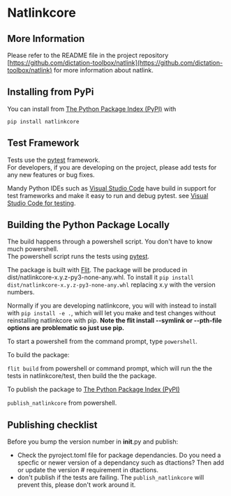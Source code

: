 
# Natlinkcore 

## More Information
 Please refer to the README file in the project repository [https://github.com/dictation-toolbox/natlink](https://github.com/dictation-toolbox/natlink) for more information about natlink.

## Installing from PyPi
You can install from [The Python Package Index (PyPI)](https://pypi.org/) with 

`pip install natlinkcore`

 
## Test Framework
Tests use the [pytest](https://docs.pytest.org/) framework.  
For developers, if you are developing on the project, please add tests for any new features or bug
fixes.  

Mandy Python IDEs such as [Visual Studio Code](https://code.visualstudio.com/) have build in support for test frameworks and make it easy to run and debug pytest.   see [Visual Studio Code for testing](https://code.visualstudio.com/docs/python/testing).


## Building the Python Package Locally

The build happens through a powershell script.  You don't have to know much powershell.  
The powershell script runs the tests using [pytest](https://docs.pytest.org/).  

The package is built with [Flit](https://flit.pypa.io/).  The package will be produced in
dist/natlinkcore-x.y.z-py3-none-any.whl.  To install it `pip install dist/natlinkcore-x.y.z-py3-none-any.whl` replacing x.y with the version numbers.

Normally if you are developing natlinkcore, you will with instead to install with `pip install -e .`, which will
let you make and test changes without reinstalling natlinkcore with pip.  **Note the flit install --symlink or --pth-file options are problematic so just use pip.**


To start a powershell from the command prompt, type `powershell`.

To build the package:


`flit build`   from powershell or command prompt, which will run the the tests in natlinkcore/test, then build the the package.


To publish the package to [The Python Package Index (PyPI)](https://pypi.org/)

`publish_natlinkcore` from powershell.


 


## Publishing checklist
Before you bump the version number in __init__.py and publish:
- Check the pyroject.toml file for package dependancies.  Do you need a specfic or newer version of
a dependancy such as dtactions?  Then add or update the version # requirement in dtactions.  
- don't publish if the tests are failing.   The `publish_natlinkcore` will prevent this, please don't work around it.



